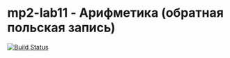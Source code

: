 # mp2-lab11 - Арифметика (обратная польская запись)
[![Build Status](https://travis-ci.com/S11as/mp2-lab2.svg?branch=main)](https://travis-ci.com/S11as/mp2-lab2)
